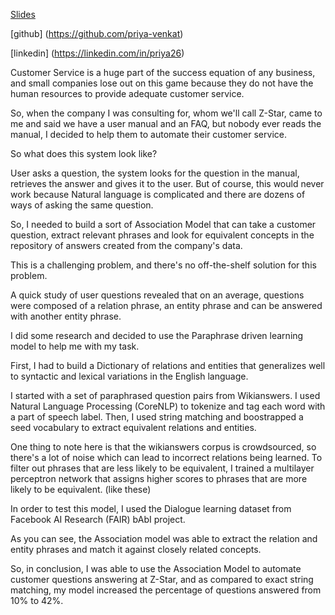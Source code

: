[Slides](https://docs.google.com/presentation/d/1RnTWS0wZxZXPoIvlczI_Ofs1T3tQjxfbWgfcx6R-9Hs/embed?start=false&loop=false&delayms=3000)

[github] (https://github.com/priya-venkat)

[linkedin] (https://linkedin.com/in/priya26)


Customer Service is a huge part of the success equation of any business, and small companies lose out on this game because they do not have the human resources to provide adequate customer service.

So, when the company I was consulting for, whom we'll call Z-Star, came to me and said we have a user manual and an FAQ, but nobody ever reads the manual, I decided to help them to automate their customer service.

So what does this system look like?

User asks a question, the system looks for the question in the manual, retrieves the answer and gives it to the user. But of course, this would never work because Natural language is complicated and there are dozens of ways of asking the same question.

So, I needed to build a sort of Association Model that can take a customer question, extract relevant phrases and look for equivalent concepts in the repository of answers created from the company's data.

This is a challenging problem, and there's no off-the-shelf solution for this problem. 

A quick study of user questions revealed that on an average, questions were composed of a relation phrase, an entity phrase and can be answered with another entity phrase. 

I did some research and decided to use the Paraphrase driven learning model to help me with my task. 

First, I had to build a Dictionary of relations and entities that generalizes well to syntactic and lexical variations in the English language. 

I started with a set of paraphrased question pairs from Wikianswers. I used Natural Language Processing (CoreNLP) to tokenize and tag each word with a part of speech label. Then, I used string matching and boostrapped a seed vocabulary to extract equivalent relations and entities. 

One thing to note here is that the wikianswers corpus is crowdsourced, so there's a lot of noise which can lead to incorrect relations being learned. To filter out phrases that are less likely to be equivalent, I trained a multilayer perceptron network that assigns higher scores to phrases that are more likely to be equivalent. (like these)


In order to test this model, I used the Dialogue learning dataset from Facebook AI Research (FAIR) bAbI project.

As you can see, the Association model was able to extract the relation and entity phrases and match it against closely related concepts.

So, in conclusion, I was able to use the Association Model to automate customer questions answering at Z-Star, and as compared to exact string matching, my model increased the percentage of questions answered from 10% to 42%.



